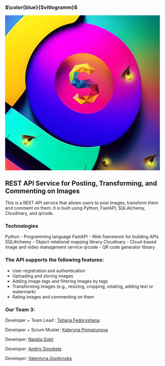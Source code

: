 ### $\color{blue}{Svitlogramm}$

<img src="Svitlogram.jpg" align="center" style="width: 550px"  />

## REST API Service for Posting, Transforming, and Commenting on Images

This is a REST API service that allows users to post images, transform them and comment on them. It is built using Python, FastAPI, SQLAlchemy, Cloudinary, and qrcode.

### Technologies

Python - Programming language
FastAPI - Web framework for building APIs
SQLAlchemy - Object-relational mapping library
Cloudinary - Cloud-based image and video management service
qrcode - QR code generator library

### The API supports the following features:

- User registration and authentication
- Uploading and storing images
- Adding image tags and filtering images by tags
- Transforming images (e.g., resizing, cropping, rotating, adding text or watermark)
- Rating images and commenting on them

### Our Team 3:

Developer + Team Lead : [Tetiana Fedoryshena](https://github.com/armandabasi)

Developer + Scrum Muster: [Kateryna Pomazunova](https://github.com/KatePomazunova)

Developer: [Natalia Sokil](https://github.com/Natalkina)

Developer: [Andriy Gorobets](https://github.com/gorandalex)

Developer: [Valentyna Gordynska](https://github.com/Valekantina)
